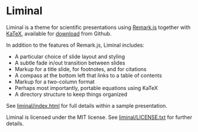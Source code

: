 # Liminal

Liminal is a theme for scientific presentations using [Remark.js](https://remarkjs.com) together with [KaTeX](https://katex.org), available for [download](https://github.com/jonathanlilly/liminal/archive/master.zip) from Github.

In addition to the features of Remark.js, Liminal includes: 

*  A particular choice of slide layout and styling
*  A subtle fade in/out transition between slides        
*  Markup for a title slide, for footnotes, and for citations   
*  A compass at the bottom left that links to a table of contents        
*  Markup for a two-column format        
*  Perhaps most importantly, portable equations using KaTeX
*  A directory structure to keep things organized

See [liminal/index.html](http://www.jmlilly.net/liminal/index.html) for full details within a sample presentation.  

Liminal is licensed under the MIT license. See [liminal/LICENSE.txt](http://www.jmlilly.net/liminal/LICENSE.txt) for further details.